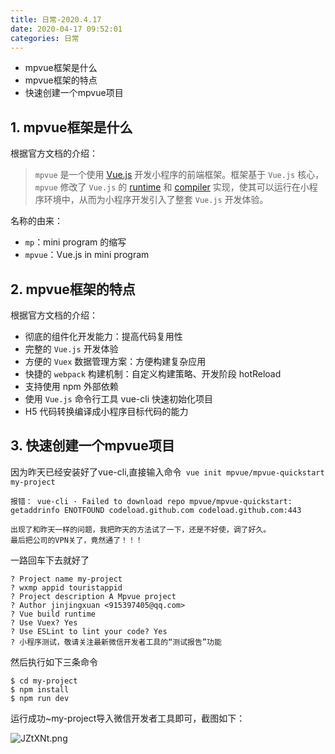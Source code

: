 ```yaml
---
title: 日常-2020.4.17
date: 2020-04-17 09:52:01
categories: 日常
---
```


* mpvue框架是什么
* mpvue框架的特点
* 快速创建一个mpvue项目

<!--more-->

## 1. mpvue框架是什么

根据官方文档的介绍：

> `mpvue` 是一个使用 [Vue.js](https://vuejs.org/) 开发小程序的前端框架。框架基于 `Vue.js` 核心，`mpvue` 修改了 `Vue.js` 的 [runtime](http://mpvue.com/mpvue) 和 [compiler](http://mpvue.com/mpvue-template-compiler) 实现，使其可以运行在小程序环境中，从而为小程序开发引入了整套 `Vue.js` 开发体验。

名称的由来：

- `mp`：mini program 的缩写
- `mpvue`：Vue.js in mini program

## 2. mpvue框架的特点

根据官方文档的介绍：

- 彻底的组件化开发能力：提高代码复用性
- 完整的 `Vue.js` 开发体验
- 方便的 `Vuex` 数据管理方案：方便构建复杂应用
- 快捷的 `webpack` 构建机制：自定义构建策略、开发阶段 hotReload
- 支持使用 npm 外部依赖
- 使用 `Vue.js` 命令行工具 vue-cli 快速初始化项目
- H5 代码转换编译成小程序目标代码的能力

## 3. 快速创建一个mpvue项目

因为昨天已经安装好了vue-cli,直接输入命令` vue init mpvue/mpvue-quickstart my-project`

```报错
报错： vue-cli · Failed to download repo mpvue/mpvue-quickstart: getaddrinfo ENOTFOUND codeload.github.com codeload.github.com:443

出现了和昨天一样的问题，我把昨天的方法试了一下，还是不好使，调了好久。
最后把公司的VPN关了，竟然通了！！！
```

一路回车下去就好了

```
? Project name my-project
? wxmp appid touristappid
? Project description A Mpvue project
? Author jinjingxuan <915397405@qq.com>
? Vue build runtime
? Use Vuex? Yes
? Use ESLint to lint your code? Yes
? 小程序测试，敬请关注最新微信开发者工具的“测试报告”功能
```

然后执行如下三条命令

```
$ cd my-project
$ npm install
$ npm run dev
```

运行成功~my-project导入微信开发者工具即可，截图如下：

![JZtXNt.png](https://s1.ax1x.com/2020/04/17/JZtXNt.png)

